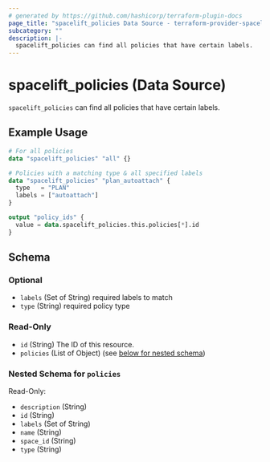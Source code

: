 ```yaml
---
# generated by https://github.com/hashicorp/terraform-plugin-docs
page_title: "spacelift_policies Data Source - terraform-provider-spacelift"
subcategory: ""
description: |-
  spacelift_policies can find all policies that have certain labels.
---
```


# spacelift_policies (Data Source)

`spacelift_policies` can find all policies that have certain labels.

## Example Usage

```terraform
# For all policies
data "spacelift_policies" "all" {}

# Policies with a matching type & all specified labels
data "spacelift_policies" "plan_autoattach" {
  type   = "PLAN"
  labels = ["autoattach"]
}

output "policy_ids" {
  value = data.spacelift_policies.this.policies[*].id
}
```

<!-- schema generated by tfplugindocs -->
## Schema

### Optional

- `labels` (Set of String) required labels to match
- `type` (String) required policy type

### Read-Only

- `id` (String) The ID of this resource.
- `policies` (List of Object) (see [below for nested schema](#nestedatt--policies))

<a id="nestedatt--policies"></a>
### Nested Schema for `policies`

Read-Only:

- `description` (String)
- `id` (String)
- `labels` (Set of String)
- `name` (String)
- `space_id` (String)
- `type` (String)
